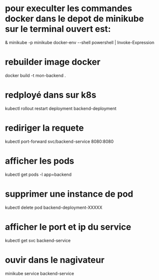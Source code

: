 # pour execulter les commandes docker dans le depot de minikube sur le terminal ouvert est:
& minikube -p minikube docker-env --shell powershell | Invoke-Expression

# rebuilder image docker
docker build -t mon-backend .

# redployé dans sur k8s
kubectl rollout restart deployment backend-deployment

# rediriger la requete
kubectl port-forward svc/backend-service 8080:8080

# afficher les pods
kubectl get pods -l app=backend

# supprimer une instance de pod
kubectl delete pod backend-deployment-XXXXX

# afficher le port et ip du service
kubectl get svc backend-service

# ouvir dans le nagivateur
minikube service backend-service


